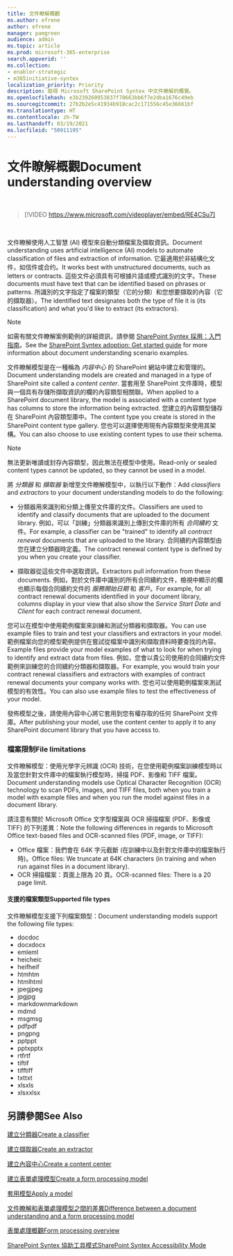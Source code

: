 ```yaml
---
title: 文件瞭解概觀
ms.author: efrene
author: efrene
manager: pamgreen
audience: admin
ms.topic: article
ms.prod: microsoft-365-enterprise
search.appverid: ''
ms.collection:
- enabler-strategic
- m365initiative-syntex
localization_priority: Priority
description: 取得 Microsoft SharePoint Syntex 中文件瞭解的概覽。
ms.openlocfilehash: e3b239260953837f70663bb6f7e2dba1676c49eb
ms.sourcegitcommit: 27b2b2e5c41934b918cac2c171556c45e36661bf
ms.translationtype: HT
ms.contentlocale: zh-TW
ms.lasthandoff: 03/19/2021
ms.locfileid: "50911195"
---
```

# <a name="document-understanding-overview"></a><span data-ttu-id="54633-103">文件瞭解概觀</span><span class="sxs-lookup"><span data-stu-id="54633-103">Document understanding overview</span></span>


</br>

> [!VIDEO https://www.microsoft.com/videoplayer/embed/RE4CSu7] 

</br>

<span data-ttu-id="54633-104">文件瞭解使用人工智慧 (AI) 模型來自動分類檔案及擷取資訊。</span><span class="sxs-lookup"><span data-stu-id="54633-104">Document understanding uses artificial intelligence (AI) models to automate classification of files and extraction of information.</span></span> <span data-ttu-id="54633-105">它最適用於非結構化文件，如信件或合约。</span><span class="sxs-lookup"><span data-stu-id="54633-105">It works best with unstructured documents, such as letters or contracts.</span></span> <span data-ttu-id="54633-106">這些文件必須具有可根據片語或模式識別的文字。</span><span class="sxs-lookup"><span data-stu-id="54633-106">These documents must have text that can be identified based on phrases or patterns.</span></span> <span data-ttu-id="54633-107">所識別的文字指定了檔案的類型（它的分類）和您想要擷取的內容（它的擷取器）。</span><span class="sxs-lookup"><span data-stu-id="54633-107">The identified text designates both the type of file it is (its classification) and what you'd like to extract (its extractors).</span></span>

> [!NOTE]
> <span data-ttu-id="54633-108">如需有關文件瞭解案例範例的詳細資訊，請參閱 [SharePoint Syntex 採用：入門指南](./adoption-getstarted.md#document-understanding-scenario-example)。</span><span class="sxs-lookup"><span data-stu-id="54633-108">See the [SharePoint Syntex adoption: Get started guide](./adoption-getstarted.md#document-understanding-scenario-example) for more information about document understanding scenario examples.</span></span>

<span data-ttu-id="54633-109">文件瞭解模型是在一種稱為 *内容中心* 的 SharePoint 網站中建立和管理的。</span><span class="sxs-lookup"><span data-stu-id="54633-109">Document understanding models are created and managed in a type of SharePoint site called a *content center*.</span></span> <span data-ttu-id="54633-110">當套用至 SharePoint 文件庫時，模型與一個具有存儲所擷取資訊的欄的內容類型相關聯。</span><span class="sxs-lookup"><span data-stu-id="54633-110">When applied to a SharePoint document library, the model is associated with a content type has columns to store the information being extracted.</span></span> <span data-ttu-id="54633-111">您建立的內容類型儲存在 SharePoint 內容類型庫中。</span><span class="sxs-lookup"><span data-stu-id="54633-111">The content type you create is stored in the SharePoint content type gallery.</span></span> <span data-ttu-id="54633-112">您也可以選擇使用現有內容類型來使用其架構。</span><span class="sxs-lookup"><span data-stu-id="54633-112">You can also choose to use existing content types to use their schema.</span></span>

> [!NOTE]
> <span data-ttu-id="54633-113">無法更新唯讀或封存內容類型，因此無法在模型中使用。</span><span class="sxs-lookup"><span data-stu-id="54633-113">Read-only or sealed content types cannot be updated, so they cannot be used in a model.</span></span>

<span data-ttu-id="54633-114">將 *分類器* 和 *擷取器* 新增至文件瞭解模型中，以執行以下動作：</span><span class="sxs-lookup"><span data-stu-id="54633-114">Add *classifiers* and *extractors* to your document understanding models to do the following:</span></span> 

- <span data-ttu-id="54633-115">分類器用來識別和分類上傳至文件庫的文件。</span><span class="sxs-lookup"><span data-stu-id="54633-115">Classifiers are used to identify and classify documents that are uploaded to the document library.</span></span> <span data-ttu-id="54633-116">例如，可以「訓練」分類器來識別上傳到文件庫的所有 *合同續約* 文件。</span><span class="sxs-lookup"><span data-stu-id="54633-116">For example, a classifier can be "trained" to identify all *contract renewal* documents that are uploaded to the library.</span></span> <span data-ttu-id="54633-117">合同續約內容類型由您在建立分類器時定義。</span><span class="sxs-lookup"><span data-stu-id="54633-117">The contract renewal content type is defined by you when you create your classifier.</span></span>

- <span data-ttu-id="54633-118">擷取器從這些文件中選取資訊。</span><span class="sxs-lookup"><span data-stu-id="54633-118">Extractors pull information from these documents.</span></span> <span data-ttu-id="54633-119">例如，對於文件庫中識別的所有合同續約文件，檢視中顯示的欄也顯示每個合同續約文件的 *服務開始日期* 和 *客戶*。</span><span class="sxs-lookup"><span data-stu-id="54633-119">For example, for all contract renewal documents identified in your document library, columns display in your view that also show the *Service Start Date* and  *Client* for each contract renewal document.</span></span> 

<span data-ttu-id="54633-120">您可以在模型中使用範例檔案來訓練和測試分類器和擷取器。</span><span class="sxs-lookup"><span data-stu-id="54633-120">You can use example files to train and test your classifiers and extractors in your model.</span></span> <span data-ttu-id="54633-121">範例檔案向您的模型範例提供在嘗試從檔案中識別和擷取資料時要查找的內容。</span><span class="sxs-lookup"><span data-stu-id="54633-121">Example files provide your model examples of what to look for when trying to identify and extract data from files.</span></span> <span data-ttu-id="54633-122">例如，您會以貴公司使用的合同續約文件範例來訓練您的合同續約分類器和擷取器。</span><span class="sxs-lookup"><span data-stu-id="54633-122">For example, you would train your contract renewal classifiers and extractors with examples of contract renewal documents your company works with.</span></span> <span data-ttu-id="54633-123">您也可以使用範例檔案來測試模型的有效性。</span><span class="sxs-lookup"><span data-stu-id="54633-123">You can also use example files to test the effectiveness of your model.</span></span>

<span data-ttu-id="54633-124">發佈模型之後，請使用內容中心將它套用到您有權存取的任何 SharePoint 文件庫。</span><span class="sxs-lookup"><span data-stu-id="54633-124">After publishing your model, use the content center to apply it to any SharePoint document library that you have access to.</span></span>  

### <a name="file-limitations"></a><span data-ttu-id="54633-125">檔案限制</span><span class="sxs-lookup"><span data-stu-id="54633-125">File limitations</span></span>

<span data-ttu-id="54633-126">文件瞭解模型：使用光學字元辨識 (OCR) 技術，在您使用範例檔案訓練模型時以及當您針對文件庫中的檔案執行模型時，掃描 PDF、影像和 TIFF 檔案。</span><span class="sxs-lookup"><span data-stu-id="54633-126">Document understanding models use Optical Character Recognition (OCR) technology to scan PDFs, images, and TIFF files, both when you train a model with example files and when you run the model against files in a document library.</span></span>

<span data-ttu-id="54633-127">請注意有關於 Microsoft Office 文字型檔案與 OCR 掃描檔案 (PDF、影像或 TIFF) 的下列差異：</span><span class="sxs-lookup"><span data-stu-id="54633-127">Note the following differences in regards to Microsoft Office text-based files and OCR-scanned files (PDF, image, or TIFF):</span></span>

- <span data-ttu-id="54633-128">Office 檔案：我們會在 64K 字元截斷 (在訓練中以及針對文件庫中的檔案執行時)。</span><span class="sxs-lookup"><span data-stu-id="54633-128">Office files: We truncate at 64K characters (in training and when run against files in a document library).</span></span>
- <span data-ttu-id="54633-129">OCR 掃描檔案：頁面上限為 20 頁。</span><span class="sxs-lookup"><span data-stu-id="54633-129">OCR-scanned files: There is a 20 page limit.</span></span>  

#### <a name="supported-file-types"></a><span data-ttu-id="54633-130">支援的檔案類型</span><span class="sxs-lookup"><span data-stu-id="54633-130">Supported file types</span></span>

<span data-ttu-id="54633-131">文件瞭解模型支援下列檔案類型：</span><span class="sxs-lookup"><span data-stu-id="54633-131">Document understanding models support the following file types:</span></span>

- <span data-ttu-id="54633-132">doc</span><span class="sxs-lookup"><span data-stu-id="54633-132">doc</span></span>
- <span data-ttu-id="54633-133">docx</span><span class="sxs-lookup"><span data-stu-id="54633-133">docx</span></span>
- <span data-ttu-id="54633-134">eml</span><span class="sxs-lookup"><span data-stu-id="54633-134">eml</span></span>
- <span data-ttu-id="54633-135">heic</span><span class="sxs-lookup"><span data-stu-id="54633-135">heic</span></span>
- <span data-ttu-id="54633-136">heif</span><span class="sxs-lookup"><span data-stu-id="54633-136">heif</span></span>
- <span data-ttu-id="54633-137">htm</span><span class="sxs-lookup"><span data-stu-id="54633-137">htm</span></span>
- <span data-ttu-id="54633-138">html</span><span class="sxs-lookup"><span data-stu-id="54633-138">html</span></span>
- <span data-ttu-id="54633-139">jpeg</span><span class="sxs-lookup"><span data-stu-id="54633-139">jpeg</span></span>
- <span data-ttu-id="54633-140">jpg</span><span class="sxs-lookup"><span data-stu-id="54633-140">jpg</span></span>
- <span data-ttu-id="54633-141">markdown</span><span class="sxs-lookup"><span data-stu-id="54633-141">markdown</span></span>
- <span data-ttu-id="54633-142">md</span><span class="sxs-lookup"><span data-stu-id="54633-142">md</span></span>
- <span data-ttu-id="54633-143">msg</span><span class="sxs-lookup"><span data-stu-id="54633-143">msg</span></span>
- <span data-ttu-id="54633-144">pdf</span><span class="sxs-lookup"><span data-stu-id="54633-144">pdf</span></span>
- <span data-ttu-id="54633-145">png</span><span class="sxs-lookup"><span data-stu-id="54633-145">png</span></span>
- <span data-ttu-id="54633-146">ppt</span><span class="sxs-lookup"><span data-stu-id="54633-146">ppt</span></span>
- <span data-ttu-id="54633-147">pptx</span><span class="sxs-lookup"><span data-stu-id="54633-147">pptx</span></span>
- <span data-ttu-id="54633-148">rtf</span><span class="sxs-lookup"><span data-stu-id="54633-148">rtf</span></span>
- <span data-ttu-id="54633-149">tif</span><span class="sxs-lookup"><span data-stu-id="54633-149">tif</span></span>
- <span data-ttu-id="54633-150">tiff</span><span class="sxs-lookup"><span data-stu-id="54633-150">tiff</span></span>
- <span data-ttu-id="54633-151">txt</span><span class="sxs-lookup"><span data-stu-id="54633-151">txt</span></span>
- <span data-ttu-id="54633-152">xls</span><span class="sxs-lookup"><span data-stu-id="54633-152">xls</span></span>
- <span data-ttu-id="54633-153">xlsx</span><span class="sxs-lookup"><span data-stu-id="54633-153">xlsx</span></span>



## <a name="see-also"></a><span data-ttu-id="54633-154">另請參閱</span><span class="sxs-lookup"><span data-stu-id="54633-154">See Also</span></span>
[<span data-ttu-id="54633-155">建立分類器</span><span class="sxs-lookup"><span data-stu-id="54633-155">Create a classifier</span></span>](create-a-classifier.md)

[<span data-ttu-id="54633-156">建立擷取器</span><span class="sxs-lookup"><span data-stu-id="54633-156">Create an extractor</span></span>](create-an-extractor.md)

[<span data-ttu-id="54633-157">建立內容中心</span><span class="sxs-lookup"><span data-stu-id="54633-157">Create a content center</span></span>](create-a-content-center.md)

[<span data-ttu-id="54633-158">建立表單處理模型</span><span class="sxs-lookup"><span data-stu-id="54633-158">Create a form processing model</span></span>](create-a-form-processing-model.md)

[<span data-ttu-id="54633-159">套用模型</span><span class="sxs-lookup"><span data-stu-id="54633-159">Apply a model</span></span>](apply-a-model.md)   

[<span data-ttu-id="54633-160">文件瞭解和表單處理模型之間的差異</span><span class="sxs-lookup"><span data-stu-id="54633-160">Difference between a document understanding and a form processing model</span></span>](difference-between-document-understanding-and-form-processing-model.md)
  
[<span data-ttu-id="54633-161">表單處理概觀</span><span class="sxs-lookup"><span data-stu-id="54633-161">Form processing overview</span></span>](form-processing-overview.md)

[<span data-ttu-id="54633-162">SharePoint Syntex 協助工具模式</span><span class="sxs-lookup"><span data-stu-id="54633-162">SharePoint Syntex Accessibility Mode</span></span>](accessibility-mode.md)